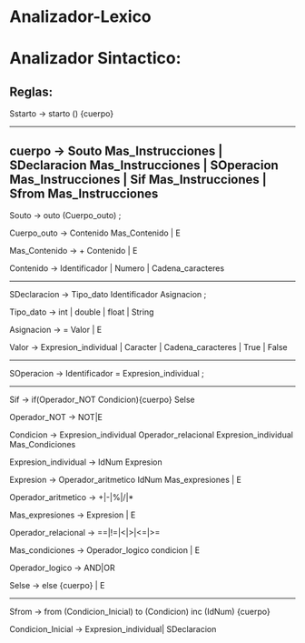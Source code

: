 # Analizador-Lexico

# Analizador Sintactico:

## Reglas:

Sstarto -> starto () {cuerpo}

---

cuerpo -> Souto Mas_Instrucciones 
		  | SDeclaracion Mas_Instrucciones 
		  | SOperacion Mas_Instrucciones 
		  | Sif Mas_Instrucciones 
		  | Sfrom Mas_Instrucciones
---

Souto -> outo (Cuerpo_outo) ;

Cuerpo_outo -> Contenido Mas_Contenido | E

Mas_Contenido -> + Contenido | E

Contenido -> Identificador | Numero | Cadena_caracteres

---

SDeclaracion -> Tipo_dato Identificador Asignacion ;

Tipo_dato -> int | double | float | String 

Asignacion -> = Valor | E

Valor -> Expresion_individual | Caracter | Cadena_caracteres | True | False

---

SOperacion -> Identificador = Expresion_individual ;

---

Sif -> if(Operador_NOT Condicion){cuerpo} Selse

Operador_NOT -> NOT|E

Condicion -> Expresion_individual Operador_relacional Expresion_individual Mas_Condiciones

Expresion_individual -> IdNum Expresion

Expresion -> Operador_aritmetico IdNum Mas_expresiones | E

Operador_aritmetico -> +|-|%|/|*

Mas_expresiones -> Expresion | E

Operador_relacional -> ==|!=|<|>|<=|>=

Mas_condiciones -> Operador_logico condicion | E

Operador_logico -> AND|OR

Selse -> else {cuerpo} | E

---

Sfrom -> from (Condicion_Inicial) to (Condicion) inc (IdNum) {cuerpo}

Condicion_Inicial -> Expresion_individual| SDeclaracion
